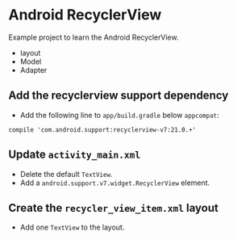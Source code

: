 # Android RecyclerView

Example project to learn the Android RecyclerView.

- layout
- Model
- Adapter

## Add the recyclerview support dependency

- Add the following line to `app/build.gradle` below `appcompat`:

```
compile 'com.android.support:recyclerview-v7:21.0.+'
```

## Update `activity_main.xml`

- Delete the default `TextView`.
- Add a `android.support.v7.widget.RecyclerView` element.

## Create the `recycler_view_item.xml` layout

- Add one `TextView` to the layout.

